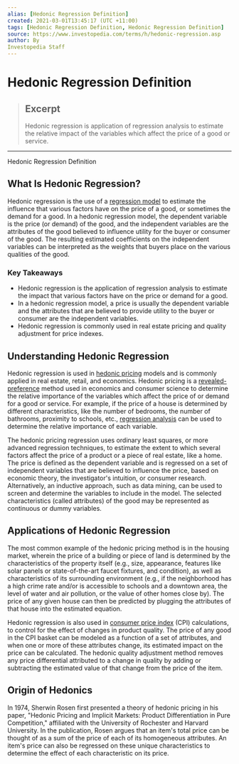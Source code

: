 ```yaml
---
alias: [Hedonic Regression Definition]
created: 2021-03-01T13:45:17 (UTC +11:00)
tags: [Hedonic Regression Definition, Hedonic Regression Definition]
source: https://www.investopedia.com/terms/h/hedonic-regression.asp
author: By
Investopedia Staff
---
```


# Hedonic Regression Definition

> ## Excerpt
> Hedonic regression is application of regression analysis to estimate the relative impact of the variables which affect the price of a good or service.

---

Hedonic Regression Definition
## What Is Hedonic Regression?

Hedonic regression is the use of a [regression model](https://www.investopedia.com/ask/answers/062215/how-can-i-run-linear-and-multiple-regressions-excel.asp) to estimate the influence that various factors have on the price of a good, or sometimes the demand for a good. In a hedonic regression model, the dependent variable is the price (or demand) of the good, and the independent variables are the attributes of the good believed to influence utility for the buyer or consumer of the good. The resulting estimated coefficients on the independent variables can be interpreted as the weights that buyers place on the various qualities of the good.

### Key Takeaways

-   Hedonic regression is the application of regression analysis to estimate the impact that various factors have on the price or demand for a good. 
-   In a hedonic regression model, a price is usually the dependent variable and the attributes that are believed to provide utility to the buyer or consumer are the independent variables. 
-   Hedonic regression is commonly used in real estate pricing and quality adjustment for price indexes.

## Understanding Hedonic Regression

Hedonic regression is used in [hedonic pricing](https://www.investopedia.com/terms/h/hedonicpricing.asp) models and is commonly applied in real estate, retail, and economics. Hedonic pricing is a [revealed-preference](https://www.investopedia.com/terms/r/revealed-preference.asp) method used in economics and consumer science to determine the relative importance of the variables which affect the price of or demand for a good or service. For example, if the price of a house is determined by different characteristics, like the number of bedrooms, the number of bathrooms, proximity to schools, etc., [regression analysis](https://www.investopedia.com/articles/financial-theory/09/regression-analysis-basics-business.asp) can be used to determine the relative importance of each variable. 

The hedonic pricing regression uses ordinary least squares, or more advanced regression techniques, to estimate the extent to which several factors affect the price of a product or a piece of real estate, like a home. The price is defined as the dependent variable and is regressed on a set of independent variables that are believed to influence the price, based on economic theory, the investigator's intuition, or consumer research. Alternatively, an inductive approach, such as data mining, can be used to screen and determine the variables to include in the model. The selected characteristics (called attributes) of the good may be represented as continuous or dummy variables.

## Applications of Hedonic Regression

The most common example of the hedonic pricing method is in the housing market, wherein the price of a building or piece of land is determined by the characteristics of the property itself (e.g., size, appearance, features like solar panels or state-of-the-art faucet fixtures, and condition), as well as characteristics of its surrounding environment (e.g., if the neighborhood has a high crime rate and/or is accessible to schools and a downtown area, the level of water and air pollution, or the value of other homes close by). The price of any given house can then be predicted by plugging the attributes of that house into the estimated equation. 

Hedonic regression is also used in [consumer price index](https://www.investopedia.com/terms/c/consumerpriceindex.asp) (CPI) calculations, to control for the effect of changes in product quality. The price of any good in the CPI basket can be modeled as a function of a set of attributes, and when one or more of these attributes change, its estimated impact on the price can be calculated. The hedonic quality adjustment method removes any price differential attributed to a change in quality by adding or subtracting the estimated value of that change from the price of the item.

## Origin of Hedonics

In 1974, Sherwin Rosen first presented a theory of hedonic pricing in his paper, "Hedonic Pricing and Implicit Markets: Product Differentiation in Pure Competition," affiliated with the University of Rochester and Harvard University. In the publication, Rosen argues that an item's total price can be thought of as a sum of the price of each of its homogeneous attributes. An item's price can also be regressed on these unique characteristics to determine the effect of each characteristic on its price.
